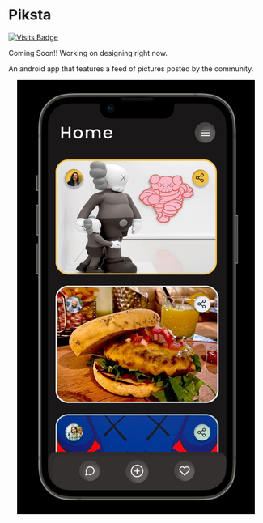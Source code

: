 # Piksta 
[![Visits Badge](https://badges.pufler.dev/visits/sahilsarin390/Piksta)](https://badges.pufler.dev)

Coming Soon!!
Working on designing right now.

An android app that features a feed of pictures posted by the community.

<div align = "center">

  ![image](https://raw.githubusercontent.com/sahilsarin390/Piksta/main/Screenshot%202021-11-30%20233823.png)
  
</div>
